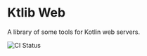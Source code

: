 # Ktlib Web

A library of some tools for Kotlin web servers.

![CI Status](https://github.com/ktlib-org/web/actions/workflows/ci.yml/badge.svg)
